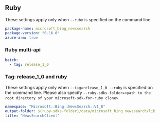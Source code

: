 ## Ruby

These settings apply only when `--ruby` is specified on the command line.

``` yaml
package-name: microsoft_bing_newssearch
package-version: "0.16.0"
azure-arm: true
```

### Ruby multi-api

``` yaml $(ruby) && $(multiapi)
batch:
  - tag: release_1_0
```

### Tag: release_1_0 and ruby

These settings apply only when `--tag=release_1_0 --ruby` is specified on the command line.
Please also specify `--ruby-sdks-folder=<path to the root directory of your microsoft-sdk-for-ruby clone>`.

``` yaml $(tag) == 'release_1_0' && $(ruby)
namespace: "Microsoft::Bing::NewsSearch::V1_0"
output-folder: $(ruby-sdks-folder)/data/microsoft_bing_newssearch/lib
title: "NewsSearchClient"
```
